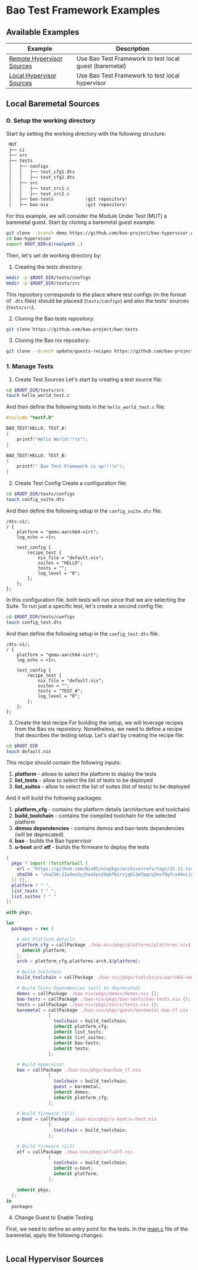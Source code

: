 # Bao Test Framework Examples

## Available Examples

| Example                                               | Description                                            |
| ----------------------------------------------------- | ------------------------------------------------------ |
| [Remote Hypervisor Sources](#local-baremetal-sources)   | Use Bao Test Framework to test local guest (baremetal) |
| [Local Hypervisor Sources](#local-hypervisor-sources) | Use Bao Test Framework to test local hypervisor        |


## Local Baremetal Sources
### 0. Setup the working directory
Start by setting the working directory with the following structure:
```c
 MUT
 ├── ci
 ├── src
 ├── tests
 │   ├── configs
 │   │   ├── test_cfg1.dts
 │   │   ├── test_cfg2.dts
 │   ├── src
 │   │   ├── test_src1.c
 │   │   ├── test_src2.c
 │   ├── bao-tests            (git repository)
 │   ├── bao-nix              (git repository)
```
For this example, we will consider the Module Under Test (MUT) a baremetal guest. Start by cloning a
baremetal guest example:
```sh
git clone --branch demo https://github.com/bao-project/bao-hypervisor.git
cd bao-hypervisor
export ROOT_DIR=$(realpath .)
```

Then, let's set de working directory by:
1. Creating the tests directory:
```sh
mkdir -p $ROOT_DIR/tests/configs
mkdir -p $ROOT_DIR/tests/src
```
This repository corresponds to the place where test configs (in the format of `.dts` files) should
be placesd (`tests/configs`) and also the tests' sources (`tests/src`).

2. Cloning the Bao tests repository:
```sh
git clone https://github.com/bao-project/bao-tests
```
3. Cloning the Bao nix repository:
```sh
git clone --branch update/guests-recipes https://github.com/bao-project/bao-nix.git
```

### 1. Manage Tests
1. Create Test Sources
Let's start by creating a test source file:
```sh
cd $ROOT_DIR/tests/src
touch hello_world_test.c
```

And then define the following tests in the `hello_world_test.c` file:
```c
#include "testf.h"

BAO_TEST(HELLO, TEST_A)
{
    printf("Hello World!!!\n");
}

BAO_TEST(HELLO, TEST_B)
{
    printf(" Bao Test Framework is up!!!\n");
}
```

2. Create Test Config
Create a configuration file:
```sh
cd $ROOT_DIR/tests/configs
touch config_suite.dts
```
And then define the following setup in the `config_suite.dts` file:
```dts
/dts-v1/;
/ {
    platform = "qemu-aarch64-virt";
    log_echo = <1>;

    test_config {
        recipe_test {
            nix_file = "default.nix";
            suites = "HELLO";
            tests = "";
            log_level = "0";
        };
    };
};
```

In this configuration file, both tests will run since that we are selecting the Suite. To run just a
specific test, let's create a second config file:
```sh
cd $ROOT_DIR/tests/configs
touch config_test.dts
```

And then define the following setup in the `config_test.dts` file:
```dts
/dts-v1/;
/ {
    platform = "qemu-aarch64-virt";
    log_echo = <1>;

    test_config {
        recipe_test {
            nix_file = "default.nix";
            suites = "";
            tests = "TEST_A";
            log_level = "0";
        };
    };
};
```

3. Create the test recipe
For building the setup, we will leverage recipes from the Bao nix repoistory. Nonetheless, we need
to define a recipe that describes the testing setup. Let's start by creating the recipe file:
```sh
cd $ROOT_DIR
touch default.nix
```

This recipe should contain the following inputs:
1. **platform** - allows to select the platform to deploy the tests
2. **list_tests** - allow to select the list of tests to be deployed
3. **list_suites** - allow to select the list of suites (list of tests) to be deployed

And it will build the following packages:
1. **platform_cfg** - contains the platform details (architecture and toolchain)
2. **build_toolchain** - contains the compiled toolchain for the selected platform
3. **demos dependencies** - contains demos and bao-tests dependencies (will be deprecated)
4. **bao** - builds the Bao hypervisor
5. **u-boot** and **atf** - builds the firmware to deploy the tests


```nix
{
  pkgs ? import (fetchTarball {
    url = "https://github.com/NixOS/nixpkgs/archive/refs/tags/22.11.tar.gz";
    sha256 = "sha256:11w3wn2yjhaa5pv20gbfbirvjq6i3m7pqrq2msf0g7cv44vijwgw";
  }) {},
  platform ? " ",
  list_tests ? " ",
  list_suites ? " "
}:

with pkgs;

let
  packages = rec {

    # Get Platform details
    platform_cfg = callPackage ./bao-nix/pkgs/platforms/platforms.nix{
      inherit platform;
    };
    arch = platform_cfg.platforms-arch.${platform};

    # Build toolchain
    build_toolchain = callPackage ./bao-nix/pkgs/toolchains/aarch64-none-elf-11-3.nix{};

    # Build Tests Dependencies (will be deprecated)
    demos = callPackage ./bao-nix/pkgs/demos/demos.nix {};
    bao-tests = callPackage ./bao-nix/pkgs/bao-tests/bao-tests.nix {};
    tests = callPackage ./bao-nix/pkgs/tests/tests.nix {};
    baremetal = callPackage ./bao-nix/pkgs/guest/baremetal-bao-tf.nix 
                {
                  toolchain = build_toolchain; 
                  inherit platform_cfg;
                  inherit list_tests; 
                  inherit list_suites;
                  inherit bao-tests;
                  inherit tests;
                };

    # Build Hypervisor
    bao = callPackage ./bao-nix/pkgs/bao/bao_tf.nix 
                { 
                  toolchain = build_toolchain; 
                  guest = baremetal; 
                  inherit demos; 
                  inherit platform_cfg;
                };

    # Build firmware (1/2)
    u-boot = callPackage ./bao-nix/pkgs/u-boot/u-boot.nix 
                { 
                  toolchain = build_toolchain; 
                };

    # Build firmware (2/2)
    atf = callPackage ./bao-nix/pkgs/atf/atf.nix 
                { 
                  toolchain = build_toolchain; 
                  inherit u-boot; 
                  inherit platform;
                };

    inherit pkgs;
  };
in
  packages
``` 

4. Change Guest to Enable Testing

First, we need to define an entry point for the tests. In the
[main.c](examples/bao-baremetal-guest/src/main.c) file of the baremetal, apply
the following changes:
```diff

```

## Local Hypervisor Sources